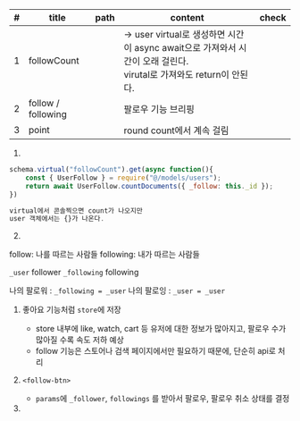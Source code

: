 
| #   | title               | path | content                                                                                | check |
| --- | ------------------- | ---- | -------------------------------------------------------------------------------------- | ----- |
| 1   | followCount         |      | -> user virtual로 생성하면 시간이 async await으로 가져와서 시간이 오래 걸린다.<br>virutal로 가져와도 return이 안된다. |       |
| 2   | follow /  following |      | 팔로우 기능 브리핑                                                                             |       |
| 3   | point               |      | round count에서 계속 걸림                                                                    |       |

1.
```javascript
schema.virtual("followCount").get(async function(){
    const { UserFollow } = require("@/models/users");
    return await UserFollow.countDocuments({ _follow: this._id });
})

virtual에서 콘솔찍으면 count가 나오지만
user 객체에서는 {}가 나온다.
```

2.
follow: 나를 따르는 사람들
following: 내가 따르는 사람들

`_user` follower
`_following` following

나의 팔로워 : `_following = _user`
나의 팔로잉 : `_user = _user`

1. 좋아요 기능처럼 `store`에 저장 
	- store 내부에 like, watch, cart 등 유저에 대한 정보가 많아지고, 팔로우 수가 많아질 수록 속도 저하 예상
	- follow 기능은 스토어나 검색 페이지에서만 필요하기 때문에, 단순히 api로 처리
2. `<follow-btn>` 
	- `params`에 `_follower`, `followings` 를 받아서 팔로우, 팔로우 취소 상태를 결정

3.
